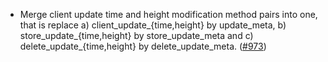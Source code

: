 - Merge client update time and height modification method pairs into
  one, that is replace
  a) client_update_{time,height} by update_meta,
  b) store_update_{time,height} by store_update_meta and
  c) delete_update_{time,height} by delete_update_meta.
  ([#973](https://github.com/cosmos/ibc-rs/issues))
